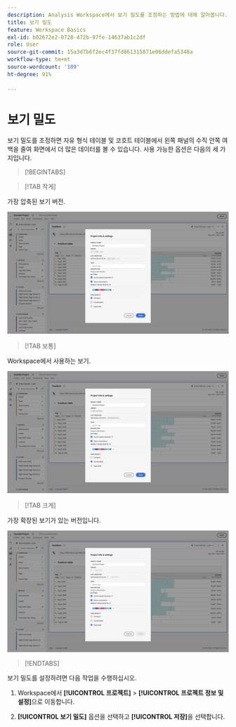 ```yaml
---
description: Analysis Workspace에서 보기 밀도를 조정하는 방법에 대해 알아봅니다.
title: 보기 밀도
feature: Workspace Basics
exl-id: b02672e2-0728-472b-97fe-14637ab1c2df
role: User
source-git-commit: 15a3d7b6f2ec4f37fd861315871e06ddefa5348a
workflow-type: tm+mt
source-wordcount: '109'
ht-degree: 91%

---
```


# 보기 밀도

보기 밀도를 조정하면 자유 형식 테이블 및 코호트 테이블에서 왼쪽 패널의 수직 안쪽 여백을 줄여 화면에서 더 많은 데이터를 볼 수 있습니다. 사용 가능한 옵션은 다음의 세 가지입니다.

>[!BEGINTABS]

>[!TAB 작게]

가장 압축된 보기 버전.

![작게 보기 밀도.](assets/view-density-compact.png)

>[!TAB 보통]

Workspace에서 사용하는 보기.

![크게 보기 밀도.](assets/view-density-comfortable.png)

>[!TAB 크게]

가장 확장된 보기가 있는 버전입니다.

![크게 보기 밀도.](assets/view-density-expanded.png)

>[!ENDTABS]


보기 밀도를 설정하려면 다음 작업을 수행하십시오.

1. Workspace에서 **[!UICONTROL 프로젝트]** > **[!UICONTROL 프로젝트 정보 및 설정]**&#x200B;으로 이동합니다.

1. **[!UICONTROL 보기 밀도]** 옵션을 선택하고 **[!UICONTROL 저장]**&#x200B;을 선택합니다.
